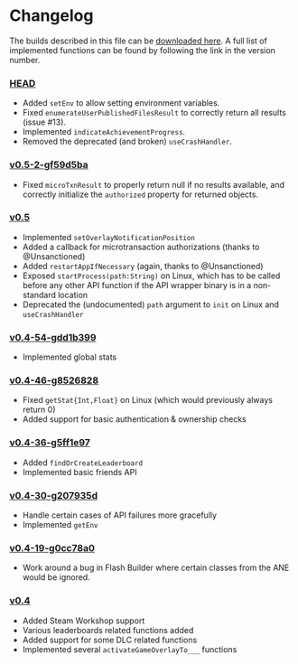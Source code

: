 Changelog
=========

The builds described in this file can be [downloaded here](http://dump.ventero.de/FRESteamWorks/).
A full list of implemented functions can be found by following the link in the
version number.

### [HEAD](https://github.com/Ventero/FRESteamWorks/blob/HEAD/lib/API.txt)
 - Added `setEnv` to allow setting environment variables.
 - Fixed `enumerateUserPublishedFilesResult` to correctly return all results (issue #13).
 - Implemented `indicateAchievementProgress`.
 - Removed the deprecated (and broken) `useCrashHandler`.

### [v0.5-2-gf59d5ba](https://github.com/Ventero/FRESteamWorks/blob/v0.5-2-gf59d5ba/lib/API.txt)
 - Fixed `microTxnResult` to properly return null if no results available, and correctly initialize the `authorized` property for returned objects.

### [v0.5](https://github.com/Ventero/FRESteamWorks/blob/v0.5/lib/API.txt)
 - Implemented `setOverlayNotificationPosition`
 - Added a callback for microtransaction authorizations (thanks to @Unsanctioned)
 - Added `restartAppIfNecessary` (again, thanks to @Unsanctioned)
 - Exposed `startProcess(path:String)` on Linux, which has to be called before any other API function if the API wrapper binary is in a non-standard location
 - Deprecated the (undocumented) `path` argument to `init` on Linux and `useCrashHandler`

### [v0.4-54-gdd1b399](https://github.com/Ventero/FRESteamWorks/blob/v0.4-54-gdd1b399/lib/API.txt)
 - Implemented global stats

### [v0.4-46-g8526828](https://github.com/Ventero/FRESteamWorks/blob/v0.4-46-g8526828/lib/API.txt)
 - Fixed `getStat{Int,Float}` on Linux (which would previously always return 0)
 - Added support for basic authentication & ownership checks

### [v0.4-36-g5ff1e97](https://github.com/Ventero/FRESteamWorks/blob/v0.4-36-g5ff1e97/lib/API.txt)
 - Added `findOrCreateLeaderboard`
 - Implemented basic friends API

### [v0.4-30-g207935d](https://github.com/Ventero/FRESteamWorks/blob/v0.4-30-g207935d/lib/API.txt)
 - Handle certain cases of API failures more gracefully
 - Implemented `getEnv`

### [v0.4-19-g0cc78a0](https://github.com/Ventero/FRESteamWorks/blob/v0.4-19-g0cc78a0/lib/API.txt)
 - Work around a bug in Flash Builder where certain classes from the ANE would be ignored.

### [v0.4](https://github.com/Ventero/FRESteamWorks/blob/v0.4/lib/API.txt)
 - Added Steam Workshop support
 - Various leaderboards related functions added
 - Added support for some DLC related functions
 - Implemented several `activateGameOverlayTo___` functions

